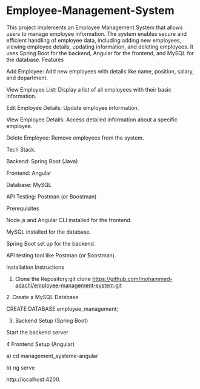 # Employee-Management-System
This project implements an Employee Management System that allows users to manage employee information. The system enables secure and efficient handling of employee data, including adding new employees, viewing employee details, updating information, and deleting employees. It uses Spring Boot for the backend, Angular for the frontend, and MySQL for the database.
Features

Add Employee: Add new employees with details like name, position, salary, and department.

View Employee List: Display a list of all employees with their basic information.

Edit Employee Details: Update employee information.

View Employee Details: Access detailed information about a specific employee.

Delete Employee: Remove employees from the system.

Tech Stack.

Backend: Spring Boot (Java)

Frontend: Angular

Database: MySQL

API Testing: Postman (or Boostman)

Prerequisites

Node.js and Angular CLI installed for the frontend.

MySQL installed for the database.

Spring Boot set up for the backend.

API testing tool like Postman (or Boostman).

Installation Instructions

1. Clone the Repository:git clone https://github.com/mohammed-adachi/employee-management-system.git  

2 .Create a MySQL Database

CREATE DATABASE employee_management;

3. Backend Setup (Spring Boot)

Start the backend server

4 Frontend Setup (Angular)

a) cd management_systeme-angular

b) ng serve

http://localhost:4200.


